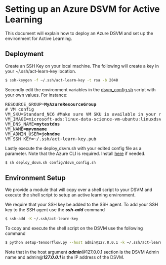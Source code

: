 # Setting up an Azure DSVM for Active Learning

This document will explain how to deploy an Azure DSVM and set up the environment for Active Learning.

## Deployment

Create an SSH Key on your local machine. The following will create a key in your ~/.ssh/act-learn-key location.

```sh
$ ssh-keygen -f ~/.ssh/act-learn-key -t rsa -b 2048
```

Secondly edit the environment variables in the [dsvm_config.sh](config/dsvm_config.sh) script with your own values. For instance:

<pre>
RESOURCE_GROUP=<b>MyAzureResourceGroup</b>
# VM config
VM_SKU=Standard_NC6 #Make sure VM SKU is available in your resource group's region 
VM_IMAGE=microsoft-ads:linux-data-science-vm-ubuntu:linuxdsvmubuntu:latest
VM_DNS_NAME=<b>mytestdns</b>
VM_NAME=<b>myvmname</b>
VM_ADMIN_USER=<b>johndoe</b>
VM_SSH_KEY=~/.ssh/act-learn-key.pub
</pre>

Lastly execute the deploy_dsvm.sh with your edited config file as a parameter. Note that the Azure CLI is required. Install [here](https://docs.microsoft.com/en-us/cli/azure/install-azure-cli) if needed.

```sh
$ sh deploy_dsvm.sh config/dsvm_config.sh
```

## Environment Setup 
We provide a module that will copy over a shell script to your DSVM and execute the shell script to setup an active learning environment.

We require that your SSH key be added to the SSH agent. To add your SSH key to the SSH agent use the **_ssh-add_** command

```sh
$ ssh-add -K ~/.ssh/act-learn-key
```

To copy and execute the shell script on the DSVM use the following command

```sh
$ python setup-tensorflow.py --host admin@127.0.0.1 -k ~/.ssh/act-learn-key -s setup-tensorflow.sh
```

Note that in the host argument **_admin_**@127.0.0.1 section is the DSVM Admin name and admin@**_127.0.0.1_** is the IP address of the DSVM.
